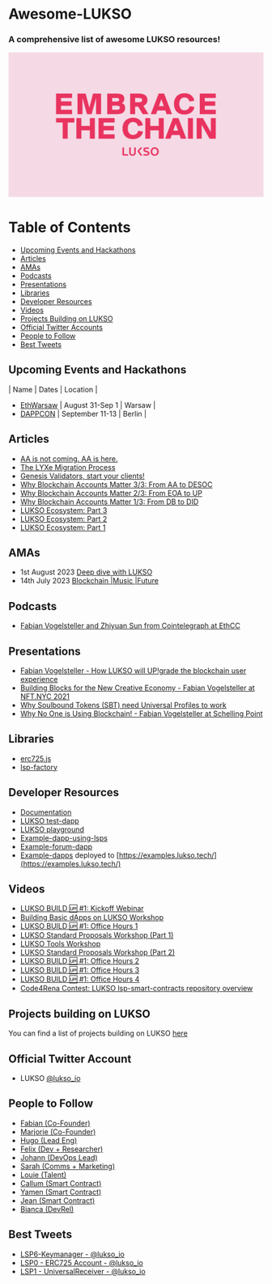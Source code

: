 # Awesome-LUKSO
### A comprehensive list of awesome LUKSO resources!
![LUKSO image](/images/LUKSO.png "LUKSO")

# Table of Contents
- [Upcoming Events and Hackathons](#upcoming-events-and-hackathons)
- [Articles](#articles)
- [AMAs](#amas)
- [Podcasts](#podcasts)
- [Presentations](#presentations)
- [Libraries](#libraries)
- [Developer Resources](#developer-resources)
- [Videos](#videos)
- [Projects Building on LUKSO](#projects-building-on-LUKSO)
- [Official Twitter Accounts](#official-twitter-accounts)
- [People to Follow](#people-to-follow)
- [Best Tweets](#best-tweets)


## Upcoming Events and Hackathons
| Name | Dates | Location | 

- [EthWarsaw](https://www.ethwarsaw.dev/) | August 31-Sep 1 | Warsaw |
- [DAPPCON](https://www.dappcon.io/) | September 11-13 | Berlin |

## Articles
- [AA is not coming. AA is here.](https://medium.com/lukso/aa-is-not-coming-aa-is-here-4d87b12ba11a)
- [The LYXe Migration Process](https://medium.com/lukso/the-lyxe-migration-process-374053e5ddf5)
- [Genesis Validators, start your clients!](https://medium.com/lukso/genesis-validators-start-your-clients-fe01db8f3fba)
- [Why Blockchain Accounts Matter 3/3: From AA to DESOC](https://medium.com/lukso/why-blockchain-accounts-matter-3-3-from-aa-to-desoc-fa1691aec145)
- [Why Blockchain Accounts Matter 2/3: From EOA to UP](https://medium.com/lukso/why-blockchain-accounts-matter-2-3-from-eoa-to-up-aa061c750019)
- [Why Blockchain Accounts Matter 1/3: From DB to DID](https://medium.com/lukso/why-blockchain-accounts-matter-1-3-from-db-to-did-4acaed56563b)
- [LUKSO Ecosystem: Part 3](https://medium.com/lukso/lukso-ecosystem-part-3-9af6bbcc24da)
- [LUKSO Ecosystem: Part 2](https://medium.com/lukso/lukso-ecosystem-part-2-fdc6abedf9dc)
- [LUKSO Ecosystem: Part 1](https://medium.com/lukso/lukso-ecosystem-part-1-4c3f5d67b081)

## AMAs
- 1st August 2023 [Deep dive with LUKSO](https://twitter.com/feindura/status/1686317920110993408)
- 14th July 2023 [Blockchain |Music |Future](https://twitter.com/TheDistrictVR/status/1679852402147565570)

## Podcasts
- [Fabian Vogelsteller and Zhiyuan Sun from Cointelegraph at EthCC](https://twitter.com/lukso_io/status/1685255791777869825)

## Presentations
- [Fabian Vogelsteller - How LUKSO will UP!grade the blockchain user experience](https://www.youtube.com/watch?v=MKFB_pGse4A)
- [Building Blocks for the New Creative Economy - Fabian Vogelsteller at NFT.NYC 2021](https://www.youtube.com/watch?v=QngP0sDQ4f0)
- [Why Soulbound Tokens (SBT) need Universal Profiles to work](https://www.youtube.com/watch?v=umOSkeZOE6c)
- [Why No One is Using Blockchain! - Fabian Vogelsteller at Schelling Point](https://www.youtube.com/watch?v=2FpDBsrtrd8)

## Libraries
- [erc725.js](https://github.com/ERC725Alliance/erc725.js)
- [lsp-factory](https://github.com/lukso-network/tools-lsp-factory) 

## Developer Resources
- [Documentation](https://docs.lukso.tech/)
- [LUKSO test-dapp](https://up-test-dapp.lukso.tech/)
- [LUKSO playground](https://github.com/lukso-network/lukso-playground)
- [Example-dapp-using-lsps](https://github.com/lukso-network/example-dapp-lsps)
- [Example-forum-dapp](https://github.com/lukso-network/example-forum-dapp)
- [Example-dapps](https://github.com/lukso-network/example-dapps) deployed to [https://examples.lukso.tech/](https://examples.lukso.tech/)

## Videos
- [LUKSO BUILD 🆙 #1: Kickoff Webinar](https://www.youtube.com/watch?v=84CSCp4ybx4)
- [Building Basic dApps on LUKSO Workshop](https://www.youtube.com/watch?v=UapKVzrO5ZI)
- [LUKSO BUILD 🆙 #1: Office Hours 1](https://www.youtube.com/watch?v=RKtrkY-RCb4)
- [LUKSO Standard Proposals Workshop (Part 1)](https://www.youtube.com/watch?v=PrXVcRL1n98)
- [LUKSO Tools Workshop](https://www.youtube.com/watch?v=SlCmaIQ2DqQ)
- [LUKSO Standard Proposals Workshop (Part 2)](https://www.youtube.com/watch?v=xQV2l7VSRZ0)
- [LUKSO BUILD 🆙 #1: Office Hours 2](https://www.youtube.com/watch?v=2GjfDagjY6M)
- [LUKSO BUILD 🆙 #1: Office Hours 3](https://www.youtube.com/watch?v=GTpxEHuienk)
- [LUKSO BUILD 🆙 #1: Office Hours 4](https://www.youtube.com/watch?v=UpPMBYOuss8)
- [Code4Rena Contest: LUKSO lsp-smart-contracts repository overview](https://www.youtube.com/watch?v=E8Ih5n7auKY)

## Projects building on LUKSO
You can find a list of projects building on LUKSO [here](https://keezdao.notion.site/LUKSO-Project-Ecosystem-Board-ebd0a2ae356840e68cbe1e99a28a2326)

## Official Twitter Account
- LUKSO [@lukso_io](https://twitter.com/lukso_io)

## People to Follow
- [Fabian (Co-Founder)](https://twitter.com/feindura)
- [Marjorie (Co-Founder)](https://twitter.com/m_h_d_v)
- [Hugo (Lead Eng)](https://twitter.com/hugoapps)
- [Felix (Dev + Researcher)](https://twitter.com/felix_hldbrndt)
- [Johann (DevOps Lead)](https://twitter.com/JohannKalote)
- [Sarah (Comms + Marketing)](https://twitter.com/CADcrypto)
- [Louie (Talent)](https://twitter.com/OconnorLouie)
- [Callum (Smart Contract)](https://twitter.com/CallumGrindle)
- [Yamen (Smart Contract)](https://twitter.com/0xYamen)
- [Jean (Smart Contract)](https://twitter.com/JeanCavallera)
- [Bianca (DevRel)](https://twitter.com/buzea200)

## Best Tweets
- [LSP6-Keymanager - @lukso_io](https://twitter.com/lukso_io/status/1680238277629038592)
- [LSP0 - ERC725 Account - @lukso_io](https://twitter.com/lukso_io/status/1679154915971612673)
- [LSP1 - UniversalReceiver - @lukso_io](https://twitter.com/lukso_io/status/1688950401905700877)
